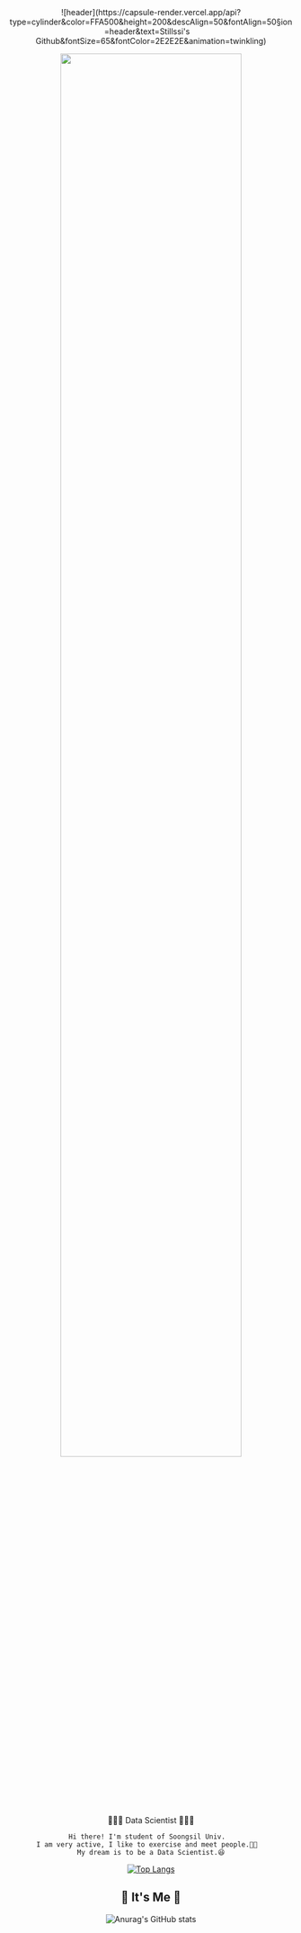 
<div align="center">
![header](https://capsule-render.vercel.app/api?type=cylinder&color=FFA500&height=200&descAlign=50&fontAlign=50&section=header&text=Stillssi's Github&fontSize=65&fontColor=2E2E2E&animation=twinkling)  


<img width="80%" style="display: block; margin: 0 auto; border-radius: 50px;-moz-border-radius: 7px;
-khtml-border-radius: 7px;
-webkit-border-radius: 7px;
" src="https://i.pinimg.com/originals/e2/81/6f/e2816fda528aa3a4775db103db27ed38.jpg"/>
</div>

<div align="center">
👩🏻‍💻 Data Scientist 👩🏻‍💻
    
    Hi there! I'm student of Soongsil Univ.  
    I am very active, I like to exercise and meet people.🦾🥂  
    My dream is to be a Data Scientist.😆

[![Top Langs](https://github-readme-stats.vercel.app/api/top-langs/?username=stillssi&layout=compact)](https://github.com/anuraghazra/github-readme-stats)


## 🥨 It's Me 🥨

![Anurag's GitHub stats](https://github-readme-stats.vercel.app/api?username=Stillssi&show_icons=true&theme=radical)

</div>

